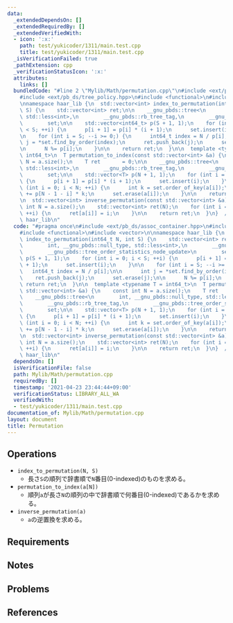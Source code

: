 ```yaml
---
data:
  _extendedDependsOn: []
  _extendedRequiredBy: []
  _extendedVerifiedWith:
  - icon: ':x:'
    path: test/yukicoder/1311/main.test.cpp
    title: test/yukicoder/1311/main.test.cpp
  _isVerificationFailed: true
  _pathExtension: cpp
  _verificationStatusIcon: ':x:'
  attributes:
    links: []
  bundledCode: "#line 2 \"Mylib/Math/permutation.cpp\"\n#include <ext/pb_ds/assoc_container.hpp>\n\
    #include <ext/pb_ds/tree_policy.hpp>\n#include <functional>\n#include <vector>\n\
    \nnamespace haar_lib {\n  std::vector<int> index_to_permutation(int64_t N, int\
    \ S) {\n    std::vector<int> ret;\n\n    __gnu_pbds::tree<\n        int, __gnu_pbds::null_type,\
    \ std::less<int>,\n        __gnu_pbds::rb_tree_tag,\n        __gnu_pbds::tree_order_statistics_node_update>\n\
    \        set;\n\n    std::vector<int64_t> p(S + 1, 1);\n    for (int i = 0; i\
    \ < S; ++i) {\n      p[i + 1] = p[i] * (i + 1);\n      set.insert(i);\n    }\n\
    \n    for (int i = S; --i >= 0;) {\n      int64_t index = N / p[i];\n\n      int\
    \ j = *set.find_by_order(index);\n      ret.push_back(j);\n      set.erase(j);\n\
    \n      N %= p[i];\n    }\n\n    return ret;\n  }\n\n  template <typename T =\
    \ int64_t>\n  T permutation_to_index(const std::vector<int> &a) {\n    const int\
    \ N = a.size();\n    T ret       = 0;\n\n    __gnu_pbds::tree<\n        int, __gnu_pbds::null_type,\
    \ std::less<int>,\n        __gnu_pbds::rb_tree_tag,\n        __gnu_pbds::tree_order_statistics_node_update>\n\
    \        set;\n\n    std::vector<T> p(N + 1, 1);\n    for (int i = 0; i < N; ++i)\
    \ {\n      p[i + 1] = p[i] * (i + 1);\n      set.insert(i);\n    }\n\n    for\
    \ (int i = 0; i < N; ++i) {\n      int k = set.order_of_key(a[i]);\n      ret\
    \ += p[N - 1 - i] * k;\n      set.erase(a[i]);\n    }\n\n    return ret;\n  }\n\
    \n  std::vector<int> inverse_permutation(const std::vector<int> &a) {\n    const\
    \ int N = a.size();\n    std::vector<int> ret(N);\n    for (int i = 0; i < N;\
    \ ++i) {\n      ret[a[i]] = i;\n    }\n\n    return ret;\n  }\n}  // namespace\
    \ haar_lib\n"
  code: "#pragma once\n#include <ext/pb_ds/assoc_container.hpp>\n#include <ext/pb_ds/tree_policy.hpp>\n\
    #include <functional>\n#include <vector>\n\nnamespace haar_lib {\n  std::vector<int>\
    \ index_to_permutation(int64_t N, int S) {\n    std::vector<int> ret;\n\n    __gnu_pbds::tree<\n\
    \        int, __gnu_pbds::null_type, std::less<int>,\n        __gnu_pbds::rb_tree_tag,\n\
    \        __gnu_pbds::tree_order_statistics_node_update>\n        set;\n\n    std::vector<int64_t>\
    \ p(S + 1, 1);\n    for (int i = 0; i < S; ++i) {\n      p[i + 1] = p[i] * (i\
    \ + 1);\n      set.insert(i);\n    }\n\n    for (int i = S; --i >= 0;) {\n   \
    \   int64_t index = N / p[i];\n\n      int j = *set.find_by_order(index);\n  \
    \    ret.push_back(j);\n      set.erase(j);\n\n      N %= p[i];\n    }\n\n   \
    \ return ret;\n  }\n\n  template <typename T = int64_t>\n  T permutation_to_index(const\
    \ std::vector<int> &a) {\n    const int N = a.size();\n    T ret       = 0;\n\n\
    \    __gnu_pbds::tree<\n        int, __gnu_pbds::null_type, std::less<int>,\n\
    \        __gnu_pbds::rb_tree_tag,\n        __gnu_pbds::tree_order_statistics_node_update>\n\
    \        set;\n\n    std::vector<T> p(N + 1, 1);\n    for (int i = 0; i < N; ++i)\
    \ {\n      p[i + 1] = p[i] * (i + 1);\n      set.insert(i);\n    }\n\n    for\
    \ (int i = 0; i < N; ++i) {\n      int k = set.order_of_key(a[i]);\n      ret\
    \ += p[N - 1 - i] * k;\n      set.erase(a[i]);\n    }\n\n    return ret;\n  }\n\
    \n  std::vector<int> inverse_permutation(const std::vector<int> &a) {\n    const\
    \ int N = a.size();\n    std::vector<int> ret(N);\n    for (int i = 0; i < N;\
    \ ++i) {\n      ret[a[i]] = i;\n    }\n\n    return ret;\n  }\n}  // namespace\
    \ haar_lib\n"
  dependsOn: []
  isVerificationFile: false
  path: Mylib/Math/permutation.cpp
  requiredBy: []
  timestamp: '2021-04-23 23:44:44+09:00'
  verificationStatus: LIBRARY_ALL_WA
  verifiedWith:
  - test/yukicoder/1311/main.test.cpp
documentation_of: Mylib/Math/permutation.cpp
layout: document
title: Permutation
---
```


## Operations

- `index_to_permutation(N, S)`
  - 長さ`S`の順列で辞書順で`N`番目(0-indexed)のものを求める。
- `permutation_to_index(a[N])`
  - 順列`a`が長さ`N`の順列の中で辞書順で何番目(0-indexed)であるかを求める。
- `inverse_permutation(a)`
  - `a`の逆置換を求める。

## Requirements

## Notes

## Problems

## References
